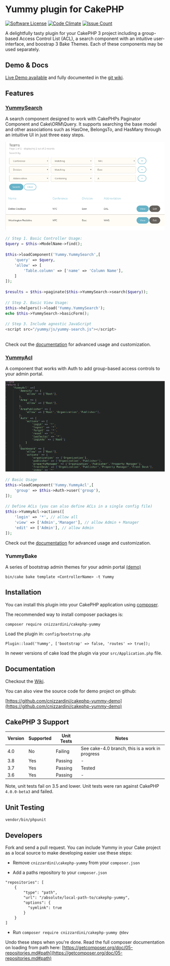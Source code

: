 # Yummy plugin for CakePHP

[![Software License](https://img.shields.io/badge/license-MIT-brightgreen.svg?style=flat-square)](LICENSE.txt)
[![Code Climate](https://codeclimate.com/github/cnizzardini/cakephp-yummy/badges/gpa.svg)](https://codeclimate.com/github/cnizzardini/cakephp-yummy)
[![Issue Count](https://codeclimate.com/github/cnizzardini/cakephp-yummy/badges/issue_count.svg)](https://codeclimate.com/github/cnizzardini/cakephp-yummy)

A delightfully tasty plugin for your CakePHP 3 project including a group-based 
Access Control List (ACL), a search component with an intuitive user-interface, 
and boostrap 3 Bake Themes. Each of these components may be used separately.

## Demo & Docs

[Live Demo available](https://cnizz.com/yummy-demo) and fully documented in the [git wiki](https://github.com/cnizzardini/cakephp-yummy/wiki).

## Features

### [YummySearch](https://github.com/cnizzardini/cakephp-yummy/wiki/Yummy-Search)

A search component designed to work with CakePHPs Paginator Component and Cake\ORM\Query. It supports searching the 
base model and other associations such as HasOne, BelongsTo, and HasMany through an intuitive UI in just three easy steps.

![yummy search screenshot](assets/yummy-search.png)

```php
// Step 1. Basic Controller Usage:
$query = $this->ModelName->find();

$this->loadComponent('Yummy.YummySearch',[
    'query' => $query,
    'allow' => [
        'Table.column' => ['name' => 'Column Name'],
    ]
]);

$results = $this->paginate($this->YummySearch->search($query));

// Step 2. Basic View Usage:
$this->helpers()->load('Yummy.YummySearch');
echo $this->YummySearch->basicForm();

// Step 3. Include agnostic JavaScript
<script src="/yummy/js/yummy-search.js"></script>
 
```

Check out the [documentation](https://github.com/cnizzardini/cakephp-yummy/wiki/Yummy-Search) for advanced 
usage and customization. 

### [YummyAcl](https://github.com/cnizzardini/cakephp-yummy/wiki/Yummy-ACL)

A component that works with Auth to add group-based access controls to your admin portal.

![yummy acl screenshot](assets/yummy-acl.png)

```php
// Basic Usage
$this->loadComponent('Yummy.YummyAcl',[
    'group' => $this->Auth->user('group'),
]);

// Define ACLs (you can also define ACLs in a single config file)
$this->YummyAcl->actions([
    'login' => '*', // allow all 
    'view' => ['Admin','Manager'], // allow Admin + Manager
    'edit' => ['Admin'], // allow Admin
]);
```

Check out the [documentation](https://github.com/cnizzardini/cakephp-yummy/wiki/Yummy-ACL) for advanced 
usage and customization. 


### YummyBake

A series of bootstrap admin themes for your admin portal [(demo)](https://cnizz.com/yummy-demo/teams)

```
bin/cake bake template <ControllerName> -t Yummy
```

## Installation

You can install this plugin into your CakePHP application using [composer](http://getcomposer.org).

The recommended way to install composer packages is:

```
composer require cnizzardini/cakephp-yummy
```

Load the plugin in: `config/bootstrap.php`

```
Plugin::load('Yummy', ['bootstrap' => false, 'routes' => true]);
```

In newer versions of cake load the plugin via your `src/Application.php` file.

## Documentation

Checkout the [Wiki](https://github.com/cnizzardini/cakephp-yummy/wiki/).

You can also view the source code for demo project on github:

[https://github.com/cnizzardini/cakephp-yummy-demo](https://github.com/cnizzardini/cakephp-yummy-demo)

## CakePHP 3 Support

| Version  | Supported | Unit Tests | Notes |
| ------------- | ------------- | ------------- | ------------- |
| 4.0 | No  | Failing | See cake-4.0 branch, this is a work in progress |
| 3.8 | Yes  | Passing | - |
| 3.7 | Yes  | Passing | Tested |
| 3.6 | Yes  | Passing | - |

Note, unit tests fail on 3.5 and lower. Unit tests were ran against CakePHP `4.0.0-beta3` 
and failed.

## Unit Testing
```
vendor/bin/phpunit 
```

## Developers

Fork and send a pull request. You can include Yummy in your Cake project 
as a local source to make developing easier use these steps:

- Remove `cnizzardini\cakephp-yummy` from your `composer.json`

- Add a paths repository to your `composer.json`
```
"repositories": [
    {
        "type": "path",
        "url": "/absolute/local-path-to/cakephp-yummy",
        "options": {
          "symlink": true
        }
    }
]
```
- Run `composer require cnizzardini/cakephp-yummy @dev`

Undo these steps when you're done. Read the full composer documentation 
on loading from path here: [https://getcomposer.org/doc/05-repositories.md#path](https://getcomposer.org/doc/05-repositories.md#path)